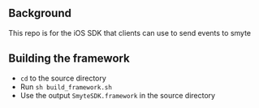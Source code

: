 ## Background

This repo is for the iOS SDK that clients can use to send events to smyte

## Building the framework

- ```cd``` to the source directory
- Run ```sh build_framework.sh```
- Use the output ```SmyteSDK.framework``` in the source directory
